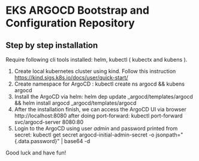# EKS ARGOCD Bootstrap and Configuration Repository

## Step by step installation
Require following cli tools installed: helm, kubectl ( kubectx and kubens ).

1. Create local kubernetes cluster using kind. Follow this instruction https://kind.sigs.k8s.io/docs/user/quick-start/
2. Create namespace for ArgoCD : kubectl create ns argocd && kubens argocd
3. Install the ArgoCD via helm: helm dep update _argocd/templates/argocd && helm install argocd _argocd/templates/argocd
4. After the installation finish, we can access the ArgoCD UI via browser http://localhost:8080 after doing port-forward: kubectl port-forward svc/argocd-server 8080:80
5. Login to the ArgoCD using user *admin* and password printed from secret: kubectl get secret argocd-initial-admin-secret -o jsonpath="{.data.password}" | base64 -d

Good luck and have fun!
